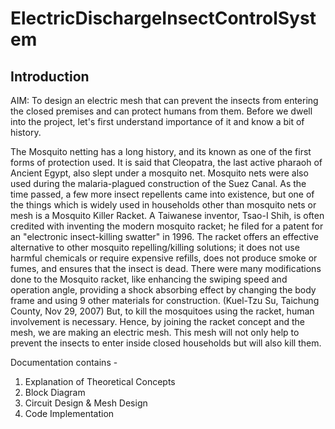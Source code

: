 # ElectricDischargeInsectControlSystem

## Introduction
AIM: To design an electric mesh that can prevent the insects from entering the closed premises and can protect humans from them. Before we dwell into the project, let's first understand importance of it and know a bit of history.

The Mosquito netting has a long history, and its known as one of the first forms of protection used. It is said that Cleopatra, the last active pharaoh of Ancient Egypt, also slept under a mosquito net. Mosquito nets were also used during the malaria-plagued construction of the Suez Canal. As the time passed, a few more insect repellents came into existence, but one of the things which is widely used in households other than mosquito nets or mesh is a Mosquito Killer Racket. A Taiwanese
inventor, Tsao-I Shih, is often credited with inventing the modern mosquito racket; he filed for a patent for an "electronic insect-killing swatter" in 1996. The racket offers an effective alternative to other mosquito repelling/killing solutions; it does not use harmful chemicals or require expensive refills, does not produce smoke or fumes, and ensures that the insect is dead. There were many modifications done to the Mosquito racket, like enhancing the swiping speed and operation angle, providing a shock absorbing effect by changing the body frame and using 9 other materials for construction. (Kuel-Tzu Su, Taichung County, Nov 29, 2007)
But, to kill the mosquitoes using the racket, human involvement is necessary. Hence, by joining the racket concept and the mesh, we are making an electric mesh. This mesh will not only help to prevent the insects to enter inside closed households but will also kill them.

Documentation contains - 
1. Explanation of Theoretical Concepts
2. Block Diagram
3. Circuit Design & Mesh Design
4. Code Implementation

